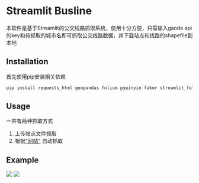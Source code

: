 # Streamlit Busline

本软件是基于Streamlit的公交线路抓取系统，使用十分方便，只需输入gaode api的key和待抓取的城市名即可抓取公交线路数据，并下载站点和线路的shapefile到本地

## Installation
首先使用pip安装相关依赖

```python
pip install requests_html geopandas folium pypinyin faker streamlit_folium
```

## Usage
一共有两种抓取方式

1. 上传站点文件抓取
2. 根据["网站"](https://bus.mapbar.com/beijing/xianlu/) 自动抓取

## Example
![](https://i.loli.net/2021/03/13/mujPs9CIlcLTho1.png)
![](https://i.loli.net/2021/03/13/qYVOeCIF6KaPBvS.png)
